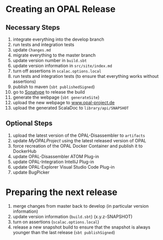 # Creating an OPAL Release

## Necessary Steps
 1. integrate everything into the develop branch
 1. run tests and integration tests
 1. update `Changes.md`
 1. migrate everything to the master branch
 1. update version number in `build.sbt`
 1. update version information in `src/site/index.md`
 1. turn off assertions in `scalac.options.local`
 1. run tests and integration tests (to ensure that everything works without assertions)
 1. publish to maven (`sbt publishedSigned`)
 1. go to [Sonatype](https://oss.sonatype.org/) to release the build
 1. generate the webpage (`sbt generateSite`)
 1. upload the new webpage to www.opal-project.de 
 1. upload the generated ScalaDoc to `library/api/SNAPSHOT`
 
## Optional Steps
 1. upload the latest version of the OPAL-Disassembler to `artifacts`
 1. update *MyOPALProject* using the latest released version of OPAL
 1. force recreation of the OPAL Docker Container and publish it to DockerHub
 1. update OPAL-Disassembler ATOM Plug-in 
 1. update OPAL-Integration IntelliJ Plug-in 
 1. update OPAL-Explorer Visual Studio Code Plug-in
 1. update BugPicker
 
# Preparing the next release 
 1. merge changes from master back to develop (in particular version information)
 1. update version information (`build.sbt`) (x.y.z-SNAPSHOT)
 1. turn on assertions (`scalac.options.local`)
 1. release a new snapshot build to ensure that the snapshot is always younger than the last release (`sbt publishSigned`)
